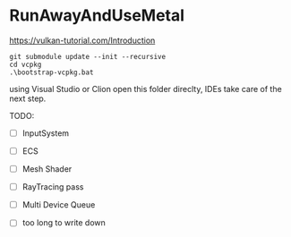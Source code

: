 # RunAwayAndUseMetal
https://vulkan-tutorial.com/Introduction

```
git submodule update --init --recursive
cd vcpkg
.\bootstrap-vcpkg.bat
```
using Visual Studio or Clion open this folder direclty, IDEs take care of the next step.

TODO:
 - [ ] InputSystem
 - [ ] ECS
 - [ ] Mesh Shader
 - [ ] RayTracing pass
 - [ ] Multi Device Queue
 - [ ] too long to write down

